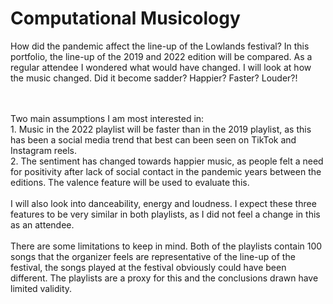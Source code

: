 # Computational Musicology

How did the pandemic affect the line-up of the Lowlands festival? In this portfolio, the line-up of the 2019 and 2022 edition will be compared. As a regular attendee I wondered what would have changed. I will look at how the music changed. Did it become sadder? Happier? Faster? Louder?!

<br><br>Two main assumptions I am most interested in: 
<br>1. Music in the 2022 playlist will be faster than in the 2019 playlist, as this has been a social media trend that best can been seen on TikTok and Instagram reels.
<br>2. The sentiment has changed towards happier music, as people felt a need for positivity after lack of social contact in the pandemic years between the editions. The valence feature will be used to evaluate this.
<br><br>I will also look into danceability, energy and loudness. I expect these three features to be very similar in both playlists, as I did not feel a change in this as an attendee.
<br><br>There are some limitations to keep in mind. Both of the playlists contain 100 songs that the organizer feels are representative of the line-up of the festival, the songs played at the festival obviously could have been different. The playlists are a proxy for this and the conclusions drawn have limited validity.
